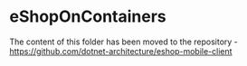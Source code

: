 # eShopOnContainers
The content of this folder has been moved to the repository - https://github.com/dotnet-architecture/eshop-mobile-client
